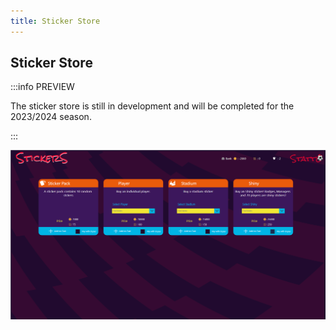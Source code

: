 ```yaml
---
title: Sticker Store
---
```


## Sticker Store

:::info PREVIEW

The sticker store is still in development and will be completed for the 2023/2024 season.

:::

![Sticker Store](./assets/sticker-store.png)